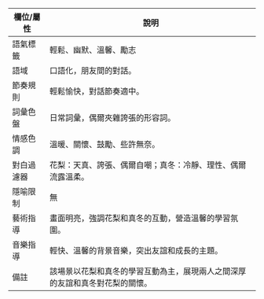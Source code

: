 | 欄位/屬性 | 說明 |
|---|---|
| 語氣標籤 | 輕鬆、幽默、溫馨、勵志 |
| 語域 | 口語化，朋友間的對話。 |
| 節奏規則 | 輕鬆愉快，對話節奏適中。 |
| 詞彙色盤 | 日常詞彙，偶爾夾雜誇張的形容詞。 |
| 情感色調 | 溫暖、關懷、鼓勵、些許無奈。 |
| 對白過濾器 | 花梨：天真、誇張、偶爾自嘲；真冬：冷靜、理性、偶爾流露溫柔。 |
| 隱喻限制 | 無 |
| 藝術指導 | 畫面明亮，強調花梨和真冬的互動，營造溫馨的學習氛圍。 |
| 音樂指導 | 輕快、溫馨的背景音樂，突出友誼和成長的主題。 |
| 備註 | 該場景以花梨和真冬的學習互動為主，展現兩人之間深厚的友誼和真冬對花梨的關懷。
